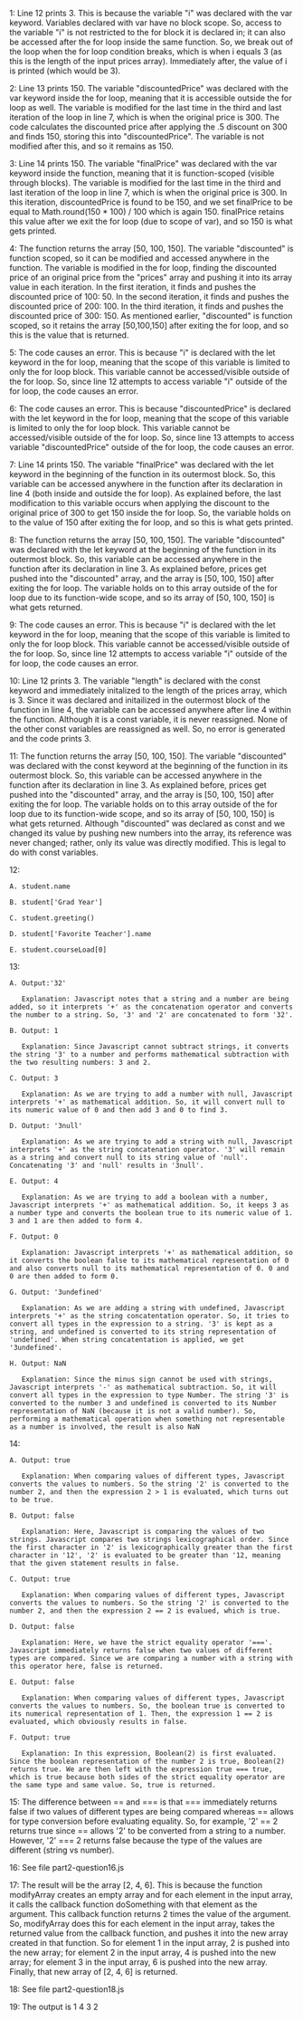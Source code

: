 1: Line 12 prints 3. This is because the variable "i" was declared with the var keyword. Variables declared with var have no block scope. So, access to the variable "i" is not restricted to the for block it is declared in; it can also be accessed after the for loop inside the same function. So, we break out of the loop when the for loop condition breaks, which is when i equals 3 (as this is the length of the input prices array). Immediately after, the value of i is printed (which would be 3).

2: Line 13 prints 150. The variable "discountedPrice" was declared with the var keyword inside the for loop, meaning that it is accessible outside the for loop as well. The variable is modified for the last time in the third and last iteration of the loop in line 7, which is when the original price is 300. The code calculates the discounted price after applying the .5 discount on 300 and finds 150, storing this into "discountedPrice". The variable is not modified after this, and so it remains as 150.

3: Line 14 prints 150. The variable "finalPrice" was declared with the var keyword inside the function, meaning that it is function-scoped (visible through blocks). The variable is modified for the last time in the third and last iteration of the loop in line 7, which is when the original price is 300. In this iteration, discountedPrice is found to be 150, and we set finalPrice to be equal to Math.round(150 * 100) / 100 which is again 150. finalPrice retains this value after we exit the for loop (due to scope of var), and so 150 is what gets printed.

4: The function returns the array [50, 100, 150]. The variable "discounted" is function scoped, so it can be modified and accessed anywhere in the function. The variable is modified in the for loop, finding the discounted price of an original price from the "prices" array and pushing it into its array value in each iteration. In the first iteration, it finds and pushes the discounted price of 100: 50. In the second iteration, it finds and pushes the discounted price of 200: 100. In the third iteration, it finds and pushes the discounted price of 300: 150. As mentioned earlier, "discounted" is function scoped, so it retains the array [50,100,150] after exiting the for loop, and so this is the value that is returned. 

5: The code causes an error. This is because "i" is declared with the let keyword in the for loop, meaning that the scope of this variable is limited to only the for loop block. This variable cannot be accessed/visible outside of the for loop. So, since line 12 attempts to access variable "i" outside of the for loop, the code causes an error.

6: The code causes an error. This is because "discountedPrice" is declared with the let keyword in the for loop, meaning that the scope of this variable is limited to only the for loop block. This variable cannot be accessed/visible outside of the for loop. So, since line 13 attempts to access variable "discountedPrice" outside of the for loop, the code causes an error. 

7: Line 14 prints 150. The variable "finalPrice" was declared with the let keyword in the beginning of the function in its outermost block. So, this variable can be accessed anywhere in the function after its declaration in line 4 (both inside and outside the for loop). As explained before, the last modification to this variable occurs when applying the discount to the original price of 300 to get 150 inside the for loop. So, the variable holds on to the value of 150 after exiting the for loop, and so this is what gets printed. 

8: The function returns the array [50, 100, 150]. The variable "discounted" was declared with the let keyword at the beginning of the function in its outermost block. So, this variable can be accessed anywhere in the function after its declaration in line 3. As explained before, prices get pushed into the "discounted" array, and the array is [50, 100, 150] after exiting the for loop. The variable holds on to this array outside of the for loop due to its function-wide scope, and so its array of [50, 100, 150] is what gets returned. 

9: The code causes an error. This is because "i" is declared with the let keyword in the for loop, meaning that the scope of this variable is limited to only the for loop block. This variable cannot be accessed/visible outside of the for loop. So, since line 12 attempts to access variable "i" outside of the for loop, the code causes an error.

10: Line 12 prints 3. The variable "length" is declared with the const keyword and immediately initalized to the length of the prices array, which is 3. Since it was declared and initailized in the outermost block of the function in line 4, the variable can be accessed anywhere after line 4 within the function. Although it is a const variable, it is never reassigned. None of the other const variables are reassigned as well. So, no error is generated and the code prints 3. 

11: The function returns the array [50, 100, 150]. The variable "discounted" was declared with the const keyword at the beginning of the function in its outermost block. So, this variable can be accessed anywhere in the function after its declaration in line 3. As explained before, prices get pushed into the "discounted" array, and the array is [50, 100, 150] after exiting the for loop. The variable holds on to this array outside of the for loop due to its function-wide scope, and so its array of [50, 100, 150] is what gets returned. Although "discounted" was declared as const and we changed its value by pushing new numbers into the array, its reference was never changed; rather, only its value was directly modified. This is legal to do with const variables.  

12:

    A. student.name

    B. student['Grad Year']

    C. student.greeting()

    D. student['Favorite Teacher'].name

    E. student.courseLoad[0]

13:

    A. Output:'32'

       Explanation: Javascript notes that a string and a number are being added, so it interprets '+' as the concatenation operator and converts the number to a string. So, '3' and '2' are concatenated to form '32'.

    B. Output: 1
    
       Explanation: Since Javascript cannot subtract strings, it converts the string '3' to a number and performs mathematical subtraction with the two resulting numbers: 3 and 2.

    C. Output: 3

       Explanation: As we are trying to add a number with null, Javascript interprets '+' as mathematical addition. So, it will convert null to its numeric value of 0 and then add 3 and 0 to find 3.

    D. Output: '3null'

       Explanation: As we are trying to add a string with null, Javascript interprets '+' as the string concatenation operator. '3' will remain as a string and convert null to its string value of 'null'. Concatenating '3' and 'null' results in '3null'.

    E. Output: 4
    
       Explanation: As we are trying to add a boolean with a number, Javascript interprets '+' as mathematical addition. So, it keeps 3 as a number type and converts the boolean true to its numeric value of 1. 3 and 1 are then added to form 4. 

    F. Output: 0
    
       Explanation: Javascript interprets '+' as mathematical addition, so it converts the boolean false to its mathematical representation of 0 and also converts null to its mathematical representation of 0. 0 and 0 are then added to form 0.

    G. Output: '3undefined'

       Explanation: As we are adding a string with undefined, Javascript interprets '+' as the string concatentation operator. So, it tries to convert all types in the expression to a string. '3' is kept as a string, and undefined is converted to its string representation of 'undefined'. When string concatentation is applied, we get '3undefined'.

    H. Output: NaN
     
       Explanation: Since the minus sign cannot be used with strings, Javascript interprets '-' as mathematical subtraction. So, it will convert all types in the expression to type Number. The string '3' is converted to the number 3 and undefined is converted to its Number representation of NaN (because it is not a valid number). So, performing a mathematical operation when something not representable as a number is involved, the result is also NaN

14:

    A. Output: true

       Explanation: When comparing values of different types, Javascript converts the values to numbers. So the string '2' is converted to the number 2, and then the expression 2 > 1 is evaluated, which turns out to be true.

    B. Output: false

       Explanation: Here, Javascript is comparing the values of two strings. Javascript compares two strings lexicographical order. Since the first character in '2' is lexicographically greater than the first character in '12', '2' is evaluated to be greater than '12, meaning that the given statement results in false.

    C. Output: true

       Explanation: When comparing values of different types, Javascript converts the values to numbers. So the string '2' is converted to the number 2, and then the expression 2 == 2 is evalued, which is true.

    D. Output: false
    
       Explanation: Here, we have the strict equality operator '==='. Javascript immediately returns false when two values of different types are compared. Since we are comparing a number with a string with this operator here, false is returned.

    E. Output: false

       Explanation: When comparing values of different types, Javascript converts the values to numbers. So, the boolean true is converted to its numerical representation of 1. Then, the expression 1 == 2 is evaluated, which obviously results in false.

    F. Output: true

       Explanation: In this expression, Boolean(2) is first evaluated. Since the boolean representation of the number 2 is true, Boolean(2) returns true. We are then left with the expression true === true, which is true because both sides of the strict equality operator are the same type and same value. So, true is returned.

15: The difference between == and === is that === immediately returns false if two values of different types are being compared whereas == allows for type conversion before evaluating equality. So, for example, '2' == 2 returns true since == allows '2' to be converted from a string to a number. However, '2' === 2 returns false because the type of the values are different (string vs number).

16: See file part2-question16.js

17: The result will be the array [2, 4, 6]. This is because the function modifyArray creates an empty array and for each element in the input array, it calls the callback function doSomething with that element as the argument. This callback function returns 2 times the value of the argument. So, modifyArray does this for each element in the input array, takes the returned value from the callback function, and pushes it into the new array created in that function. So for element 1 in the input array, 2 is pushed into the new array; for element 2 in the input array, 4 is pushed into the new array; for element 3 in the input array, 6 is pushed into the new array. Finally, that new array of [2, 4, 6] is returned.

18: See file part2-question18.js

19: The output is 1 4 3 2

   